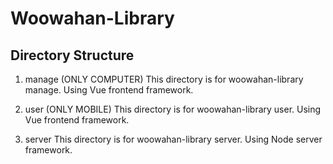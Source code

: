 # Woowahan-Library
## Directory Structure
1. manage (ONLY COMPUTER)
This directory is for woowahan-library manage. Using Vue frontend framework.

2. user (ONLY MOBILE)
This directory is for woowahan-library user. Using Vue frontend framework.

3. server
This directory is for woowahan-library server. Using Node server framework.
